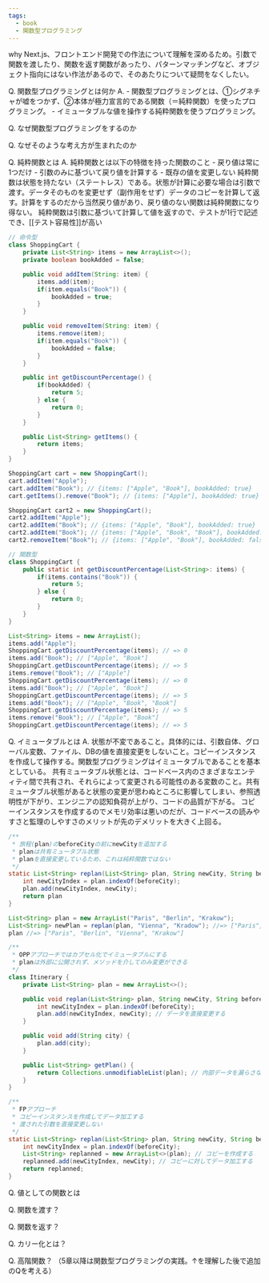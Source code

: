 ```yaml
---
tags:
  - book
  - 関数型プログラミング
---
```

why
	Next.js、フロントエンド開発での作法について理解を深めるため。引数で関数を渡したり、関数を返す関数があったり、パターンマッチングなど、オブジェクト指向にはない作法があるので、そのあたりについて疑問をなくしたい。

Q. 関数型プログラミングとは何か
A. 
	- 関数型プログラミングとは、①シグネチャが嘘をつかず、②本体が極力宣言的である関数（＝純粋関数）を使ったプログラミング。
	- イミュータブルな値を操作する純粋関数を使うプログラミング。

Q. なぜ関数型プログラミングをするのか

Q. なぜそのような考え方が生まれたのか

Q. 純粋関数とは
A. 
	純粋関数とは以下の特徴を持った関数のこと
		- 戻り値は常に1つだけ
		- 引数のみに基づいて戻り値を計算する
		- 既存の値を変更しない
	純粋関数は状態を持たない（ステートレス）である。状態が計算に必要な場合は引数で渡す。データそのものを変更せず（副作用をせず）データのコピーを計算して返す。計算をするのだから当然戻り値があり、戻り値のない関数は純粋関数になり得ない。
	純粋関数は引数に基づいて計算して値を返すので、テストが1行で記述でき、[[テスト容易性]]が高い
```java
// 命令型
class ShoppingCart {
	private List<String> items = new ArrayList<>();
	private boolean bookAdded = false;

	public void addItem(String: item) {
		items.add(item);
		if(item.equals("Book")) {
			bookAdded = true;
		}
	}

	public void removeItem(String: item) {
		items.remove(item);
		if(item.equals("Book")) {
			bookAdded = false;
		}
	}

	public int getDiscountPercentage() {
		if(bookAdded) {
			return 5;
		} else {
			return 0;
		}
	}

	public List<String> getItems() {
		return items;
	}
}

ShoppingCart cart = new ShoppingCart();
cart.addItem("Apple");
cart.addItem("Book"); // {items: ["Apple", "Book"], bookAdded: true}
cart.getItems().remove("Book"); // {items: ["Apple"], bookAdded: true} bookAddedがtrueのままになり、データ不整合

ShoppingCart cart2 = new ShoppingCart();
cart2.addItem("Apple");
cart2.addItem("Book"); // {items: ["Apple", "Book"], bookAdded: true}
cart2.addItem("Book"); // {items: ["Apple", "Book", "Book"], bookAdded: true}
cart2.removeItem("Book"); // {items: ["Apple", "Book"], bookAdded: false} bookAddedがfalseになり、データ不整合

// 関数型
class ShoppingCart {
	public static int getDiscountPercentage(List<String>: items) {
		if(items.contains("Book")) {
			return 5;
		} else {
			return 0;
		}
	}
}

List<String> items = new ArrayList();
items.add("Apple");
ShoppingCart.getDiscountPercentage(items); // => 0
items.add("Book"); // ["Apple", "Book"]
ShoppingCart.getDiscountPercentage(items); // => 5
items.remove("Book"); // ["Apple"]
ShoppingCart.getDiscountPercentage(items); // => 0
items.add("Book"); // ["Apple", "Book"]
ShoppingCart.getDiscountPercentage(items); // => 5
items.add("Book"); // ["Apple", "Book", "Book"]
ShoppingCart.getDiscountPercentage(items); // => 5
items.remove("Book"); // ["Apple", "Book"]
ShoppingCart.getDiscountPercentage(items); // => 5
```

Q. イミュータブルとは
A. 
	状態が不変であること。具体的には、引数自体、グローバル変数、ファイル、DBの値を直接変更をしないこと。コピーインスタンスを作成して操作する。関数型プログラミングはイミュータブルであることを基本としている。
	共有ミュータブル状態とは、コードベース内のさまざまなエンティティ間で共有され、それらによって変更される可能性のある変数のこと。共有ミュータブル状態があると状態の変更が思わぬところに影響してしまい、参照透明性が下がり、エンジニアの認知負荷が上がり、コードの品質が下がる。
	コピーインスタンスを作成するのでメモリ効率は悪いのだが、コードベースの読みやすさと監理のしやすさのメリットが先のデメリットを大きく上回る。
```java
/**
 * 旅程(plan)のbeforeCityの前にnewCityを追加する
 * planは共有ミュータブル状態
 * planを直接変更しているため、これは純粋関数ではない
 */
static List<String> replan(List<String> plan, String newCity, String beforeCity) {
	int newCityIndex = plan.indexOf(beforeCity);
	plan.add(newCityIndex, newCity);
	return plan
}

List<String> plan = new ArrayList("Paris", "Berlin", "Krakow");
List<String> newPlan = replan(plan, "Vienna", "Kradow"); //=> ["Paris", "Berlin", "Vienna", "Krakow"]
plan //=> ["Paris", "Berlin", "Vienna", "Krakow"]

/**
 * OPPアプローチではカプセル化でイミュータブルにする
 * planは外部に公開されず、メソッドを介してのみ変更ができる
 */
class Itinerary {
	private List<String> plan = new ArrayList<>();

	public void replan(List<String> plan, String newCity, String beforeCity) {
		int newCityIndex = plan.indexOf(beforeCity);
		plan.add(newCityIndex, newCity); // データを直接変更する
	}

	public void add(String city) {
		plan.add(city);
	}

	public List<String> getPlan() {
		return Collections.unmodifiableList(plan); // 内部データを漏らさないように注意を払い、コピーまたはビューを返してデータを保護する。クラスが大きになるにつれてミスしやすくなる
	}
}

/**
 * FPアプローチ
 * コピーインスタンスを作成してデータ加工する
 * 渡された引数を直接変更しない
 */
static List<String> replan(List<String> plan, String newCity, String beforeCity) {
	int newCityIndex = plan.indexOf(beforeCity);
	List<String> replanned = new ArrayList<>(plan); // コピーを作成する
	replanned.add(newCityIndex, newCity); // コピーに対してデータ加工する
	return replanned;
}
```

Q. 値としての関数とは

Q. 関数を渡す？

Q. 関数を返す？

Q. カリー化とは？

Q. 高階関数？
（5章以降は関数型プログラミングの実践。↑を理解した後で追加のQを考える）
